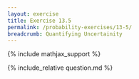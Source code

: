```yaml
---
layout: exercise
title: Exercise 13.5
permalink: /probability-exercises/13-5/
breadcrumb: Quantifying Uncertainity
---
```


{% include mathjax_support %}

<div><i class="arrow-up" data-chapter="probability-exercises" data-exercise="ex_5" data-rating="0"></i></div>
{% include_relative question.md %}
